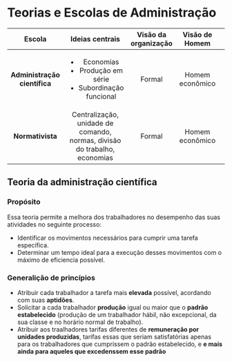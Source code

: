 # Teorias e Escolas de Administração

**Escola** | **Ideias centrais** | **Visão da organização** | **Visão de Homem** |**Visão Crítica** 
:----:|:----:|:----:|:----:|:------:
**Administração científica**| <ul><li>Economias</li><li>Produção em série</li><li>Subordinação funcional</li></ul>| Formal|Homem econômico| <ul><li>Supervalorização do operário </li><li>Visão microscópica do homem.</li></ul>
**Normativista** | Centralização, unidade de comando, normas, divisão do trabalho, economias | Formal | Homem econômico | <ul><li>Excesso de normas.</li><li>Cetralismo exagerado.</li></ul>




## Teoria da administração científica
### Propósito
Essa teoria permite a melhora dos trabalhadores no desempenho das suas atividades no seguinte processo:
* Identificar os movimentos necessários para cumprir uma tarefa específica.
* Determinar um tempo ideal para a execução desses movimentos com o máximo de eficiencia possível.
### Generalição de princípios
* Atribuir cada trabalhador a tarefa mais **elevada**  possível, acordando com suas **aptidões**.
* Solicitar a cada trabalhador **produção** igual ou maior que o **padrão estabelecido** (produção de um trabalhador hábil, não excepcional, da sua classe e no horário normal de trabalho).
* Atribuir aos traalhadores tarifas diferentes de **remuneração por unidades produzidas**, tarifas essas que seriam satisfatórias apenas para os trabalhadores que cumprissem o padrão estabelecido, e **e mais ainda para aqueles que excedenssem esse padrão**